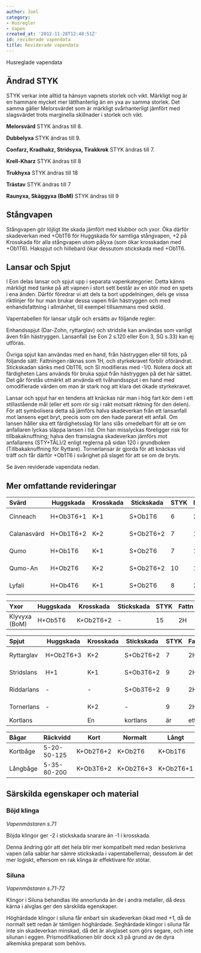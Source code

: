 ```yaml
---
author: Joel
category:
- Husregler
- Vapen
created_at: '2012-11-28T12:48:51Z'
id: reviderade vapendata
title: Reviderade vapendata
---
```

Husreglade vapendata

## Ändrad STYK

STYK verkar inte alltid ta hänsyn vapnets storlek och vikt. Märkligt nog är en hammare mycket mer lätthanterlig än en yxa av samma storlek. Det samma gäller Melorsvärdet som är märkligt svårhanterligt jämfört med slagsvärdet trots marginella skillnader i storlek och vikt.

**Melorsvärd** STYK ändras till 8.

**Dubbelyxa** STYK ändras till 9.

**Confarz, Kradhakz, Stridsyxa, Tirakkrok** STYK ändras till 7.

**Krell-Kharz** STYK ändras till 8

**Trukhyxa** STYK ändras till 18

**Trästav** STYK ändras till 7

**Raunyxa, Skäggyxa (BoM)** STYK ändras till 9

## Stångvapen

Stångvapen gör löjligt lite skada jämfört med klubbor och yxor. Öka därför skadeverkan med +Ob1T6 för Huggskada för samtliga stångvapen, +2 på Krosskada för alla stångvapen utom pålyxa (som ökar krosskadan med +Ob1T6). Hakspjut och hillebard ökar dessutom stickskada med +Ob1T6.

## Lansar och Spjut

I Eon delas lansar och spjut upp i separata vapenkategorier. Detta känns märkligt med tanke på att vapnen i stort sett består av en stör med en spets i ena änden. Därför föredrar vi att dels ta bort uppdelningen, dels ge vissa riktlinjer för hur man brukar dessa vapen från hästryggen och med enhandsfattning i allmänhet, till exempel tillsammans med sköld.

Vapentabellen för lansar utgår och ersätts av följande regler:

Enhandsspjut (Dar-Zohn, ryttarglav) och stridslie kan användas som vanligt även från hästryggen. Lansanfall (se Eon 2 s.120 eller Eon 3, SG s.33) kan ej utföras.

Övriga spjut kan användas med en hand, från hästryggen eller till fots, på följande sätt: Fattningen räknas som 1H, och styrkekravet förblir oförändrat. Stickskadan sänks med Ob1T6, och SI modifieras med -1/0. Notera dock att färdigheten Lans används för bruka spjut från hästryggen på det här sättet. Det går förstås utmärkt att använda ett tvåhandsspjut i en hand med omodifierade värden om man är stark nog att klara det ökade styrkekravet.

Lansar och spjut har en tendens att knäckas när man i hög fart kör dem i ett stillastående mål (eller ett som rör sig i rakt motsatt riktning för den delen). För att symbolisera detta så jämförs halva skadeverkan från ett lansanfall mot lansens eget bryt, precis som om den hade parerat ett anfall. Om lansen håller ska ett färdighetsslag för lans slås omedelbart för att se om anfallaren lyckas släppa lansen i tid. Om han misslyckas föreligger risk för tillbakaknuffning; halva den framslagna skadeverkan jämförs mot anfallarens (STY+TÅL)/2 enligt reglerna på sidan 120 i grundboken (Tillbakaknuffning för Ryttare). Tornerlansar är gjorda för att knäckas vid träff och får därför +Ob1T6 i svårighet på slaget för att se om de bryts.

Se även reviderade vapendata nedan.

## Mer omfattande revideringar

| Svärd       | Huggskada | Krosskada | Stickskada | STYK | Fattn | BRYT | SI  | Längd  | Vikt   | Pris               |
|:------------|-----------|-----------|------------|------|-------|------|-----|--------|--------|--------------------|
| Cinneach    | H+Ob3T6+1 | K+1       | S+Ob1T6    | 6    | 2H    | 16   | 3/4 | 110 cm | 1,2 kg | (6000 järnstänger) |
| Calanasvärd | H+Ob1T6+2 | K+2       | S+Ob2T6+2  | 7    | 1H    | 14   | 3/4 | 95 cm  | 1 kg   | 1200 silver        |
| Qumo        | H+Ob1T6   | K+1       | S+Ob2T6    | 7    | 1H    | 14   | 2/3 | 70 cm  | 1,1 kg | (150 silverdirham) |
| Qumo-An     | H+Ob2T6   | K+2       | S+Ob2T6+2  | 10   | 1H    | 16   | 3/3 | 105 cm | 1,4 kg | (400 silverdirham) |
| Lyfali      | H+Ob4T6   | K+1       | S+Ob2T6    | 8    | 2H    | 16   | 4/4 | 180 cm | 1,6 kg | (8000 sunuvai)     |

| Yxor          | Huggskada | Krosskada | Stickskada | STYK | Fattn | BRYT | SI  | Längd  | Vikt   | Pris     |
|:--------------|-----------|-----------|------------|------|-------|------|-----|--------|--------|----------|
| Klyvyxa (BoM) | H+Ob5T6   | K+Ob2T6+2 | \-         | 15   | 2H    | 10   | 4/1 | 150 cm | 3,9 kg | (4 mark) |

| Spjut      | Huggskada | Krosskada | Stickskada | STYK | Fattn | BRYT | SI      | Längd  | Vikt   | Pris       |
|:-----------|-----------|-----------|------------|------|-------|------|---------|--------|--------|------------|
| Ryttarglav | H+Ob2T6+3 | K+2       | S+Ob2T6+2  | 7    | 2H    | 10   | 4/3     | 150 cm | 1,6 kg | 300 silver |
| Stridslans | H+1       | K+1       | S+Ob3T6+2  | 9    | 2H    | 10   | 5/1     | 300 cm | 3,0 kg | 200 silver |
| Riddarlans | \-        | \-        | S+Ob3T6+2  | 9    | 2H    | 7    | 6/-     | 400 cm | 2,3 kg | 500 silver |
| Tornerlans | \-        | K+2       | \-         | 9    | 2H    | 6    | 6/-     | 400 cm | 2,0 kg | 125 silver |
| Kortlans   |           | En        | kortlans   | är   | ett   | helt | vanligt | spjut  |        |            |

| Bågar    | Räckvidd    | Kort      | Normalt   | Långt     | Mkt Långt | STYK | Fattn | BRYT | Längd  | Vikt   | Pris       |
|:---------|-------------|-----------|-----------|-----------|-----------|------|-------|------|--------|--------|------------|
| Kortbåge | 5-20-50-125 | K+Ob2T6+2 | K+Ob2T6   | K+Ob1T6   | K+2       | 8    | 2X    | 3    | 120 cm | 0,9 kg | 80 silver  |
| Långbåge | 5-35-80-200 | K+Ob3T6+2 | K+Ob2T6+3 | K+Ob2T6+1 | K+Ob1T6+3 | 12   | 2X    | 3    | 180 cm | 1,4 kg | 600 silver |

## Särskilda egenskaper och material

### Böjd klinga

*Vapenmästaren s.71*

Böjda klingor ger -2 i stickskada snarare än -1 i krosskada.

Denna ändring gör att det hela blir mer kompatibelt med redan beskrivna vapen (alla sablar har sämre stickskada i vapentabellerna), dessutom är det mer logiskt, eftersom en rak klinga är effektivare för stötar.

### Siluna

*Vapenmästaren s.71-72*

Klingor i Siluna behandlas lite annorlunda än de i andra metaller, då dess kärna i alvglas ger den särskilda egenskaper.

Höghärdade klingor i siluna får enbart sin skadeverkan ökad med +1, då de normalt sett redan är tämligen höghärdade. Seghärdade klingor i siluna får inte sin skadeverkan minskad, då det är alvglaset som görs segare, och inte silunan i eggen. Prismodifikationen blir dock x3 på grund av de dyra alkemiska preparat som behövs.